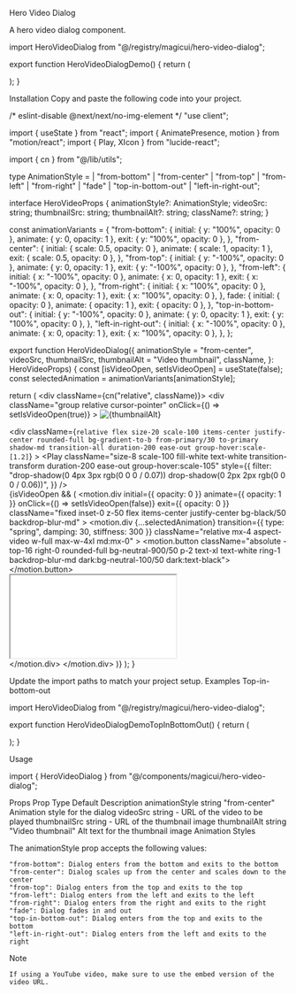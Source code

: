 Hero Video Dialog

A hero video dialog component.

import HeroVideoDialog from "@/registry/magicui/hero-video-dialog";
 
export function HeroVideoDialogDemo() {
  return (
    <div className="relative">
      <HeroVideoDialog
        className="block dark:hidden"
        animationStyle="from-center"
        videoSrc="https://www.youtube.com/embed/qh3NGpYRG3I?si=4rb-zSdDkVK9qxxb"
        thumbnailSrc="https://startup-template-sage.vercel.app/hero-light.png"
        thumbnailAlt="Hero Video"
      />
      <HeroVideoDialog
        className="hidden dark:block"
        animationStyle="from-center"
        videoSrc="https://www.youtube.com/embed/qh3NGpYRG3I?si=4rb-zSdDkVK9qxxb"
        thumbnailSrc="https://startup-template-sage.vercel.app/hero-dark.png"
        thumbnailAlt="Hero Video"
      />
    </div>
  );
}

Installation
Copy and paste the following code into your project.

/* eslint-disable @next/next/no-img-element */
"use client";
 
import { useState } from "react";
import { AnimatePresence, motion } from "motion/react";
import { Play, XIcon } from "lucide-react";
 
import { cn } from "@/lib/utils";
 
type AnimationStyle =
  | "from-bottom"
  | "from-center"
  | "from-top"
  | "from-left"
  | "from-right"
  | "fade"
  | "top-in-bottom-out"
  | "left-in-right-out";
 
interface HeroVideoProps {
  animationStyle?: AnimationStyle;
  videoSrc: string;
  thumbnailSrc: string;
  thumbnailAlt?: string;
  className?: string;
}
 
const animationVariants = {
  "from-bottom": {
    initial: { y: "100%", opacity: 0 },
    animate: { y: 0, opacity: 1 },
    exit: { y: "100%", opacity: 0 },
  },
  "from-center": {
    initial: { scale: 0.5, opacity: 0 },
    animate: { scale: 1, opacity: 1 },
    exit: { scale: 0.5, opacity: 0 },
  },
  "from-top": {
    initial: { y: "-100%", opacity: 0 },
    animate: { y: 0, opacity: 1 },
    exit: { y: "-100%", opacity: 0 },
  },
  "from-left": {
    initial: { x: "-100%", opacity: 0 },
    animate: { x: 0, opacity: 1 },
    exit: { x: "-100%", opacity: 0 },
  },
  "from-right": {
    initial: { x: "100%", opacity: 0 },
    animate: { x: 0, opacity: 1 },
    exit: { x: "100%", opacity: 0 },
  },
  fade: {
    initial: { opacity: 0 },
    animate: { opacity: 1 },
    exit: { opacity: 0 },
  },
  "top-in-bottom-out": {
    initial: { y: "-100%", opacity: 0 },
    animate: { y: 0, opacity: 1 },
    exit: { y: "100%", opacity: 0 },
  },
  "left-in-right-out": {
    initial: { x: "-100%", opacity: 0 },
    animate: { x: 0, opacity: 1 },
    exit: { x: "100%", opacity: 0 },
  },
};
 
export function HeroVideoDialog({
  animationStyle = "from-center",
  videoSrc,
  thumbnailSrc,
  thumbnailAlt = "Video thumbnail",
  className,
}: HeroVideoProps) {
  const [isVideoOpen, setIsVideoOpen] = useState(false);
  const selectedAnimation = animationVariants[animationStyle];
 
  return (
    <div className={cn("relative", className)}>
      <div
        className="group relative cursor-pointer"
        onClick={() => setIsVideoOpen(true)}
      >
        <img
          src={thumbnailSrc}
          alt={thumbnailAlt}
          width={1920}
          height={1080}
          className="w-full rounded-md border shadow-lg transition-all duration-200 ease-out group-hover:brightness-[0.8]"
        />
        <div className="absolute inset-0 flex scale-[0.9] items-center justify-center rounded-2xl transition-all duration-200 ease-out group-hover:scale-100">
          <div className="flex size-28 items-center justify-center rounded-full bg-primary/10 backdrop-blur-md">
            <div
              className={`relative flex size-20 scale-100 items-center justify-center rounded-full bg-gradient-to-b from-primary/30 to-primary shadow-md transition-all duration-200 ease-out group-hover:scale-[1.2]`}
            >
              <Play
                className="size-8 scale-100 fill-white text-white transition-transform duration-200 ease-out group-hover:scale-105"
                style={{
                  filter:
                    "drop-shadow(0 4px 3px rgb(0 0 0 / 0.07)) drop-shadow(0 2px 2px rgb(0 0 0 / 0.06))",
                }}
              />
            </div>
          </div>
        </div>
      </div>
      <AnimatePresence>
        {isVideoOpen && (
          <motion.div
            initial={{ opacity: 0 }}
            animate={{ opacity: 1 }}
            onClick={() => setIsVideoOpen(false)}
            exit={{ opacity: 0 }}
            className="fixed inset-0 z-50 flex items-center justify-center bg-black/50 backdrop-blur-md"
          >
            <motion.div
              {...selectedAnimation}
              transition={{ type: "spring", damping: 30, stiffness: 300 }}
              className="relative mx-4 aspect-video w-full max-w-4xl md:mx-0"
            >
              <motion.button className="absolute -top-16 right-0 rounded-full bg-neutral-900/50 p-2 text-xl text-white ring-1 backdrop-blur-md dark:bg-neutral-100/50 dark:text-black">
                <XIcon className="size-5" />
              </motion.button>
              <div className="relative isolate z-[1] size-full overflow-hidden rounded-2xl border-2 border-white">
                <iframe
                  src={videoSrc}
                  className="size-full rounded-2xl"
                  allowFullScreen
                  allow="accelerometer; autoplay; clipboard-write; encrypted-media; gyroscope; picture-in-picture; web-share"
                ></iframe>
              </div>
            </motion.div>
          </motion.div>
        )}
      </AnimatePresence>
    </div>
  );
}

Update the import paths to match your project setup.
Examples
Top-in-bottom-out

import HeroVideoDialog from "@/registry/magicui/hero-video-dialog";
 
export function HeroVideoDialogDemoTopInBottomOut() {
  return (
    <div className="relative">
      <HeroVideoDialog
        className="block dark:hidden"
        animationStyle="top-in-bottom-out"
        videoSrc="https://www.youtube.com/embed/qh3NGpYRG3I?si=4rb-zSdDkVK9qxxb"
        thumbnailSrc="https://startup-template-sage.vercel.app/hero-light.png"
        thumbnailAlt="Hero Video"
      />
      <HeroVideoDialog
        className="hidden dark:block"
        animationStyle="top-in-bottom-out"
        videoSrc="https://www.youtube.com/embed/qh3NGpYRG3I?si=4rb-zSdDkVK9qxxb"
        thumbnailSrc="https://startup-template-sage.vercel.app/hero-dark.png"
        thumbnailAlt="Hero Video"
      />
    </div>
  );
}

Usage

import { HeroVideoDialog } from "@/components/magicui/hero-video-dialog";

<HeroVideoDialog
  className="block dark:hidden"
  animationStyle="from-center"
  videoSrc="https://www.example.com/dummy-video"
  thumbnailSrc="https://www.example.com/dummy-thumbnail.png"
  thumbnailAlt="Dummy Video Thumbnail"
/>

Props
Prop	Type	Default	Description
animationStyle	string	"from-center"	Animation style for the dialog
videoSrc	string	-	URL of the video to be played
thumbnailSrc	string	-	URL of the thumbnail image
thumbnailAlt	string	"Video thumbnail"	Alt text for the thumbnail image
Animation Styles

The animationStyle prop accepts the following values:

    "from-bottom": Dialog enters from the bottom and exits to the bottom
    "from-center": Dialog scales up from the center and scales down to the center
    "from-top": Dialog enters from the top and exits to the top
    "from-left": Dialog enters from the left and exits to the left
    "from-right": Dialog enters from the right and exits to the right
    "fade": Dialog fades in and out
    "top-in-bottom-out": Dialog enters from the top and exits to the bottom
    "left-in-right-out": Dialog enters from the left and exits to the right

Note

    If using a YouTube video, make sure to use the embed version of the video URL.

